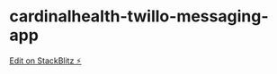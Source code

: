 # cardinalhealth-twillo-messaging-app

[Edit on StackBlitz ⚡️](https://stackblitz.com/edit/cardinalhealth-twillo-messaging-app)